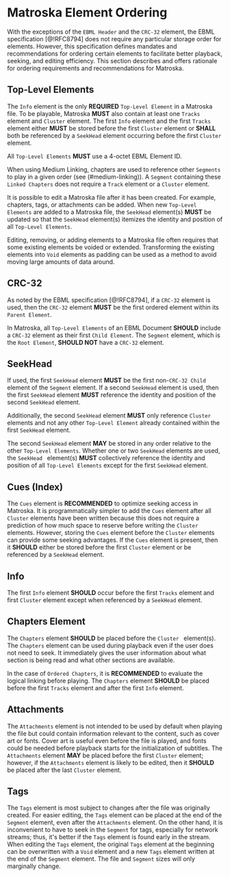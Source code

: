 # Matroska Element Ordering

With the exceptions of the `EBML Header` and the `CRC-32` element, the EBML specification [@!RFC8794] does not
require any particular storage order for elements.
However, this specification defines mandates and recommendations for ordering
certain elements to facilitate better playback, seeking, and editing
efficiency.  This section describes and offers rationale for ordering
requirements and recommendations for Matroska.

## Top-Level Elements

The `Info` element is the only **REQUIRED** `Top-Level Element` in a Matroska file.
To be playable, Matroska **MUST** also contain at least one `Tracks` element and `Cluster` element.
The first `Info` element and the first `Tracks` element either **MUST** be stored before the first
`Cluster` element or **SHALL** both be referenced by a `SeekHead` element occurring before the first `Cluster` element.

All `Top-Level Elements` **MUST** use a 4-octet EBML Element ID.

When using Medium Linking, chapters are used to reference other `Segments` to play in a given order (see (#medium-linking)).
A `Segment` containing these `Linked Chapters` does not require a `Track` element or a `Cluster` element.

It is possible to edit a Matroska file after it has been created. For example, chapters,
tags, or attachments can be added. When new `Top-Level Elements` are added to a Matroska file,
the `SeekHead` element(s) **MUST** be updated so that the `SeekHead` element(s) itemizes
the identity and position of all `Top-Level Elements`.

Editing, removing, or adding
elements to a Matroska file often requires that some existing elements be voided
or extended.
Transforming the existing elements into `Void` elements as padding can be used
as a method to avoid moving large amounts of data around.

## CRC-32

As noted by the EBML specification [@!RFC8794], if a `CRC-32` element is used, then the `CRC-32` element
**MUST** be the first ordered element within its `Parent Element`.

In Matroska, all `Top-Level Elements` of an EBML Document **SHOULD** include a `CRC-32` element
as their first `Child Element`.
The `Segment` element, which is the `Root Element`, **SHOULD NOT** have a `CRC-32` element.

## SeekHead

If used, the first `SeekHead` element **MUST** be the first non-`CRC-32 Child` element
of the `Segment` element. If a second `SeekHead` element is used, then the first
`SeekHead` element **MUST** reference the identity and position of the second `SeekHead` element.

Additionally, the second `SeekHead` element **MUST** only reference `Cluster` elements
and not any other `Top-Level Element` already contained within the first `SeekHead` element.

The second `SeekHead` element **MAY** be stored in any order relative to the other `Top-Level Elements`.
Whether one or two `SeekHead` elements are used, the `SeekHead ` element(s) **MUST**
collectively reference the identity and position of all `Top-Level Elements` except
for the first `SeekHead` element.

## Cues (Index)

The `Cues` element is **RECOMMENDED** to optimize seeking access in Matroska. It is
programmatically simpler to add the `Cues` element after all `Cluster` elements
have been written because this does not require a prediction of how much space to
reserve before writing the `Cluster` elements. However, storing the `Cues` element
before the `Cluster` elements can provide some seeking advantages. If the `Cues` element
is present, then it **SHOULD** either be stored before the first `Cluster` element
or be referenced by a `SeekHead` element.

## Info

The first `Info` element **SHOULD** occur before the first `Tracks` element and first
`Cluster` element except when referenced by a `SeekHead` element.

## Chapters Element

The `Chapters` element **SHOULD** be placed before the `Cluster ` element(s). The
`Chapters` element can be used during playback even if the user does not need to seek.
It immediately gives the user information about what section is being read and what
other sections are available.

In the case of `Ordered Chapters`, it is **RECOMMENDED** to evaluate
the logical linking before playing. The `Chapters` element **SHOULD** be placed before
the first `Tracks` element and after the first `Info` element.

## Attachments

The `Attachments` element is not intended to be used by default when playing the file
but could contain information relevant to the content, such as cover art or fonts.
Cover art is useful even before the file is played, and fonts could be needed before playback
starts for the initialization of subtitles. The `Attachments` element **MAY** be placed before
the first `Cluster` element; however, if the `Attachments` element is likely to be edited,
then it **SHOULD** be placed after the last `Cluster` element.

## Tags

The `Tags` element is most subject to changes after the file was originally created.
For easier editing, the `Tags` element can be placed at the end of the `Segment` element,
even after the `Attachments` element. On the other hand, it is inconvenient to have to
seek in the `Segment` for tags, especially for network streams; thus, it's better if the
`Tags` element is found early in the stream. When editing the `Tags` element, the original
`Tags` element at the beginning can be overwritten with a `Void` element and a
new `Tags` element written at the end of the `Segment` element. The file and `Segment` sizes will only marginally change.

